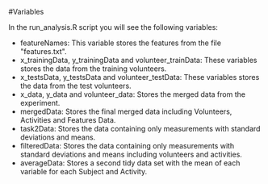 #Variables

In the run_analysis.R script you will see the following variables:

* featureNames: This variable stores the features from the file "features.txt".
* x_trainingData, y_trainingData and volunteer_trainData: These variables stores the data from the training volunteers.
* x_testsData, y_testsData and volunteer_testData: These variables stores the data from the test volunteers.
* x_data, y_data and volunteer_data: Stores the merged data from the experiment.
* mergedData: Stores the final merged data including Volunteers, Activities and Features Data.
* task2Data: Stores the data containing only measurements with standard deviations and means.
* filteredData: Stores the data containing only measurements with standard deviations and means including volunteers and activities.
* averageData: Stores a second tidy data set with the mean of each variable for each Subject and Activity.
